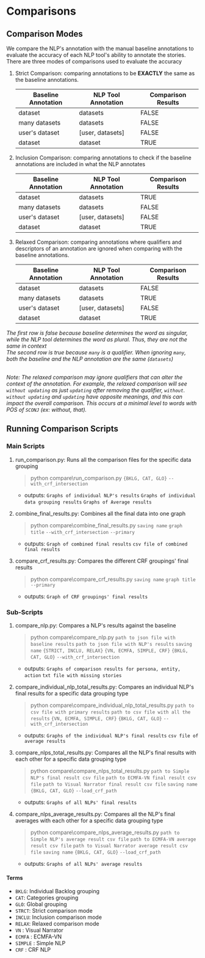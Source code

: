# Comparisons
## Comparison Modes
We compare the NLP's annotation with the manual baseline annotations to evaluate the accuracy of each NLP tool's ability to annotate the stories. There are three modes of comparisons used to evaluate the accuracy

1. Strict Comparison: comparing annotations to be **EXACTLY** the same as the baseline annotations.

   | Baseline Annotation     | NLP Tool Annotation | Comparison Results|
   | ----------------------- | ------------------- | ----------------- |
   | dataset                 | datasets            | FALSE             |
   | many datasets           | datasets            | FALSE             |
   | user's dataset          | [user, datasets]    | FALSE             |
   | dataset                 | dataset             | TRUE              |

2. Inclusion Comparison: comparing annotations to check if the baseline annotations are included in what the NLP annotates

   | Baseline Annotation     | NLP Tool Annotation | Comparison Results|
   | ----------------------- | ------------------- | ----------------- |
   | dataset                 | datasets            | TRUE              |
   | many datasets           | datasets            | FALSE             |
   | user's dataset          | [user, datasets]    | FALSE             |
   | dataset                 | dataset             | TRUE              |

3. Relaxed Comparison: comparing annotations where qualifiers and descriptors of an annotation are ignored when comparing with the baseline annotations.

   | Baseline Annotation     | NLP Tool Annotation | Comparison Results|
   | ----------------------- | ------------------- | ----------------- |
   | dataset                 | datasets            | FALSE             |
   | many datasets           | datasets            | TRUE              |
   | user's dataset          | [user, datasets]    | FALSE             |
   | dataset                 | dataset             | TRUE              |

*The first row is false because baseline determines the word as singular, while the NLP tool determines the word as plural. Thus, they are not the same in context*
<br />*The second row is true because `many` is a qualifier. When ignoring `many`, both the baseline and the NLP annotation are the same (`datasets`)*

<br />*Note: The relaxed comparison may ignore qualifiers that can alter the context of the annotation. For example, the relaxed comparison will see `without updating` as just `updating` after removing the qualifier, `without`. `without updating` and `updating` have opposite meanings, and this can impact the overall comparison. This occurs at a minimal level to words with POS of `SCONJ` (ex: without, that).*

## Running Comparison Scripts
### Main Scripts
1. run_comparison.py: Runs all the comparison files for the specific data grouping
   > python compare\run_comparison.py `{BKLG, CAT, GLO}` `--with_crf_intersection`
     - outputs: `Graphs of individual NLP's results` `Graphs of individual data grouping results` `Graphs of Average results`
     
2. combine_final_results.py: Combines all the final data into one graph
   > python compare\combine_final_results.py `saving name` `graph title` `--with_crf_intersection` `--primary`
     - outputs: `Graph of combined final results` `csv file of combined final results`
     
3. compare_crf_results.py: Compares the different CRF groupings' final results
   > python compare\compare_crf_results.py `saving name` `graph title` `--primary`
     - outputs: `Graph of CRF groupings' final results` 
     
### Sub-Scripts
1. compare_nlp.py: Compares a NLP's results against the baseline
   > python compare\compare_nlp.py `path to json file with baseline results` `path to json file with NLP's results` `saving name` `{STRICT, INCLU, RELAX}` `{VN, ECMFA, SIMPLE, CRF}` `{BKLG, CAT, GLO}` `--with_crf_intersection`
     - outputs: `Graphs of comparison results for persona, entity, action` `txt file with missing stories` 

2. compare_individual_nlp_total_results.py: Compares an individual NLP's final results for a specific data grouping type
   > python compare\compare_individual_nlp_total_results.py `path to csv file with primary results` `path to csv file with all the results` `{VN, ECMFA, SIMPLE, CRF}` `{BKLG, CAT, GLO}` `--with_crf_intersection`
     - outputs: `Graphs of the individual NLP's final results` `csv file of average results`
     
3. compare_nlps_total_results.py: Compares all the NLP's final results with each other for a specific data grouping type
   > python compare\compare_nlps_total_results.py `path to Simple NLP's final result csv file` `path to ECMFA-VN final result csv file` `path to Visual Narrator final result csv file` `saving name` `{BKLG, CAT, GLO}` `--load_crf_path`  
     - outputs: `Graphs of all NLPs' final results`
     
4. compare_nlps_average_results.py: Compares all the NLP's final averages with each other for a specific data grouping type
   > python compare\compare_nlps_average_results.py `path to Simple NLP's average result csv file` `path to ECMFA-VN average result csv file` `path to Visual Narrator average result csv file` `saving name` `{BKLG, CAT, GLO}` `--load_crf_path` 
     - outputs: `Graphs of all NLPs' average results` 
     
 #### Terms    
- `BKLG`: Individual Backlog grouping
- `CAT`: Categories grouping
- `GLO`: Global grouping 
- `STRCT`: Strict comparison mode
- `INCLU`: Inclusion comparison mode
- `RELAX`: Relaxed comparison mode
- `VN` : Visual Narrator
- `ECMFA` : ECMFA-VN
- `SIMPLE` : Simple NLP
- `CRF` : CRF NLP

